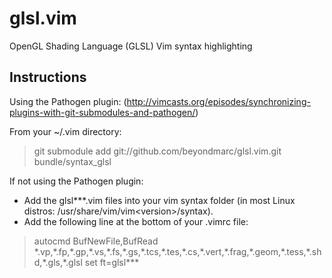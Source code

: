 glsl.vim
========

OpenGL Shading Language (GLSL) Vim syntax highlighting

Instructions
-----------------------------------------------------------

Using the Pathogen plugin:
(http://vimcasts.org/episodes/synchronizing-plugins-with-git-submodules-and-pathogen/)

From your ~/.vim directory:
> git submodule add git://github.com/beyondmarc/glsl.vim.git bundle/syntax\_glsl

If not using the Pathogen plugin:
* Add the glsl\*\*\*.vim files into your vim syntax folder (in most Linux distros:
/usr/share/vim/vim\<version\>/syntax).
* Add the following line at the bottom of your .vimrc file:

> autocmd BufNewFile,BufRead \*.vp,\*.fp,\*.gp,\*.vs,\*.fs,\*.gs,\*.tcs,\*.tes,\*.cs,\*.vert,\*.frag,\*.geom,\*.tess,\*.shd,\*.gls,\*.glsl set ft=glsl\*\*\*

